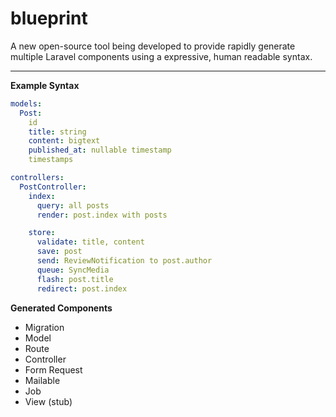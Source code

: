 # blueprint
A new open-source tool being developed to provide rapidly generate multiple Laravel components using a expressive, human readable syntax.

---

**Example Syntax**
```yaml
models:
  Post:
    id
    title: string
    content: bigtext
    published_at: nullable timestamp
    timestamps

controllers:
  PostController:
    index:
      query: all posts
      render: post.index with posts

    store:
      validate: title, content
      save: post
      send: ReviewNotification to post.author
      queue: SyncMedia
      flash: post.title
      redirect: post.index
```

**Generated Components**
- Migration
- Model
- Route
- Controller
- Form Request
- Mailable
- Job
- View (stub)

